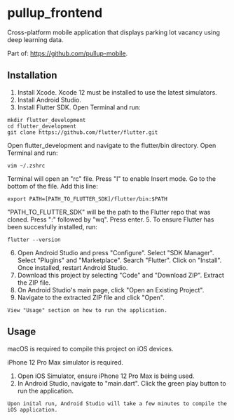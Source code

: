 # pullup_frontend

Cross-platform mobile application that displays parking lot vacancy using deep learning data.

Part of: https://github.com/pullup-mobile.

## Installation
1. Install Xcode. Xcode 12 must be installed to use the latest simulators.
2. Install Android Studio.
3. Install Flutter SDK. Open Terminal and run:
```
mkdir flutter_development
cd flutter_development
git clone https://github.com/flutter/flutter.git
```
Open flutter_development and navigate to the flutter/bin directory. Open Terminal and run:
```
vim ~/.zshrc
```
Terminal will open an "rc" file. Press "I" to enable Insert mode. Go to the bottom of the file. Add this line:
```
export PATH=[PATH_TO_FLUTTER_SDK]/flutter/bin:$PATH
```
"PATH_TO_FLUTTER_SDK" will be the path to the Flutter repo that was cloned. Press ":" followed by "wq". Press enter.
5. To ensure Flutter has been succesfully installed, run:
```
flutter --version
```
6. Open Android Studio and press "Configure". Select "SDK Manager". Select "Plugins" and "Marketplace". Search "Flutter". Click on "Install". Once installed, restart Android Studio.
7. Download this project by selecting "Code" and "Download ZIP". Extract the ZIP file.
8. On Android Studio's main page, click "Open an Existing Project".
9. Navigate to the extracted ZIP file and click "Open".
```
View "Usage" section on how to run the application.
```

## Usage
macOS is required to compile this project on iOS devices.

iPhone 12 Pro Max simulator is required.
1. Open iOS Simulator, ensure iPhone 12 Pro Max is being used.
2. In Android Studio, navigate to "main.dart". Click the green play button to run the application.
```
Upon inital run, Android Studio will take a few minutes to compile the iOS application.
```


